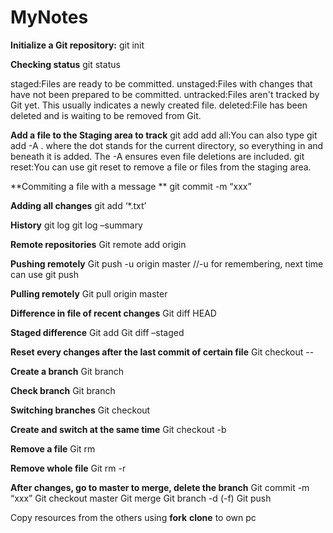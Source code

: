 # MyNotes

**Initialize a Git repository:**
git init

**Checking status**
git status

staged:Files are ready to be committed.
unstaged:Files with changes that have not been prepared to be committed.
untracked:Files aren't tracked by Git yet. This usually indicates a newly created file.
deleted:File has been deleted and is waiting to be removed from Git.

**Add a file to the Staging area to track**
git add <filename>
add all:You can also type git add -A . where the dot stands for the current directory, so everything in and beneath it is added. The -A ensures even file deletions are included.
git reset:You can use git reset <filename> to remove a file or files from the staging area.

**Commiting a file with a message **
git commit -m “xxx”

**Adding all changes**
git add ‘*.txt’

**History**
git log
git log –summary

**Remote repositories**
Git remote add origin <link>

**Pushing remotely**
Git push -u origin master //-u for remembering, next time can use git push

**Pulling remotely**
Git pull origin master

**Difference in file of recent changes**
Git diff HEAD

**Staged difference**
Git add <file>
Git diff –staged

**Reset every changes after the last commit of certain file**
Git checkout -- <file>

**Create a branch**
Git branch <branchname>

**Check branch**
Git branch

**Switching branches**
Git checkout <branchname>

**Create and switch at the same time**
Git checkout -b <branchname>

**Remove a file**
Git rm <filename>

**Remove whole file**
Git rm -r <foldername>

**After changes, go to master to merge, delete the branch**
Git commit -m “xxx”
Git checkout master
Git merge <branchname>
Git branch -d (-f)<branchname>
Git push


Copy resources from the others using **fork**
**clone** to own pc
